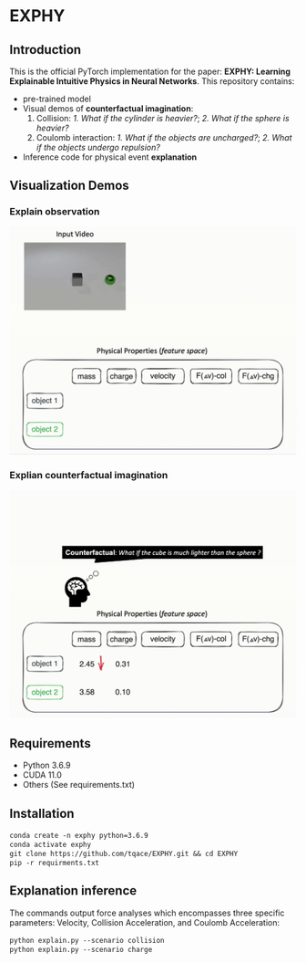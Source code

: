# EXPHY

## Introduction
This is the official PyTorch implementation for the paper: **EXPHY: Learning Explainable Intuitive Physics in Neural Networks**. This repository contains:
- pre-trained model
- Visual demos of **counterfactual imagination**:
  1. Collision: _1. What if the cylinder is heavier?_; _2. What if the sphere is heavier?_
  2. Coulomb interaction: _1. What if the objects are uncharged?_; _2. What if the objects undergo repulsion?_
- Inference code for physical event **explanation**

## Visualization Demos
### Explain observation
<!Observation| Reconstruction | Counterfactual 1 | Counterfactual 2
:--------------------------------------------------:|:--------------------------------------------------: |:--------------------------------------------------: |:--------------------------------------------------: 
![image](results/collision/observation.gif)  |  ![image](results/collision/explain.gif) | ![image](results/collision/counterfactual_1.gif) | ![image](results/collision/counterfactual_2.gif) 
|| |
![image](results/charge/observation.gif)  |  ![image](results/charge/explain.gif) | ![image](results/charge/counterfactual_1.gif) | ![image](results/charge/counterfactual_2.gif)>
![image](demo/col_explain.gif)
### Explian counterfactual imagination
![image](demo/col_counterfactual.gif)

## Requirements
- Python 3.6.9
- CUDA 11.0
- Others (See requirements.txt)
  
## Installation 
```
conda create -n exphy python=3.6.9
conda activate exphy
git clone https://github.com/tqace/EXPHY.git && cd EXPHY
pip -r requirments.txt
```
## Explanation inference
The commands output force analyses which encompasses three specific parameters: Velocity, Collision Acceleration, and Coulomb Acceleration:
```
python explain.py --scenario collision
python explain.py --scenario charge
```

